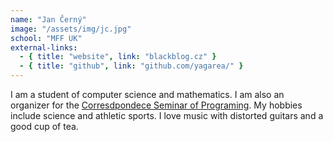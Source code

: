 ```yaml
---
name: "Jan Černý"
image: "/assets/img/jc.jpg"
school: "MFF UK"
external-links:
  - { title: "website", link: "blackblog.cz" }
  - { title: "github", link: "github.com/yagarea/" }
---
```


I am a student of computer science and mathematics. 
I am also an organizer for the [Corresdpondece Seminar of Programing](https://ksp.mff.cuni.cz/). 
My hobbies include science and athletic sports. 
I love music with distorted guitars and a good cup of tea.
